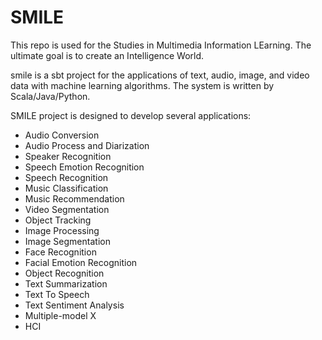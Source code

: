 SMILE
=====

This repo is used for the Studies in Multimedia Information LEarning. 
The ultimate goal is to create an Intelligence World.

smile is a sbt project for the applications of text, audio, image, and video data with machine learning algorithms. 
The system is written by Scala/Java/Python.

SMILE project is designed to develop several applications:
* Audio Conversion
* Audio Process and Diarization
* Speaker Recognition
* Speech Emotion Recognition
* Speech Recognition
* Music Classification
* Music Recommendation
* Video Segmentation
* Object Tracking
* Image Processing
* Image Segmentation
* Face Recognition
* Facial Emotion Recognition
* Object Recognition
* Text Summarization
* Text To Speech
* Text Sentiment Analysis
* Multiple-model X
* HCI

